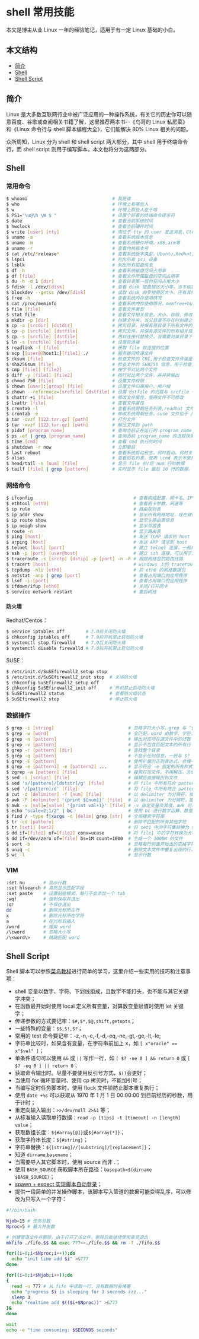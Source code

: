 # shell 常用技能

本文是博主从业 Linux 一年的经验笔记，适用于有一定 Linux 基础的小白。

## 本文结构

*	[简介](#overview)
*	[Shell](#shell)
*	[Shell Script](#shell_script)

<h2 id="overview">简介</h2>

Linux 是大多数互联网行业中被广泛应用的一种操作系统，有关它的历史你可以随意百度、谷歌或查阅相关书籍了解，这里推荐两本书--《鸟哥的 Linux 私房菜》和《Linux 命令行与 shell 脚本编程大全》，它们能解决 80% Linux 相关的问题。

众所周知，Linux 分为 shell 和 shell script 两大部分，其中 shell 用于终端命令行，而 shell script 则用于编写脚本，本文也将分为这两部分。

<h2 id="shell">Shell</h2>

### 常用命令

```bash
$ whoami                                # 我是谁
$ who                                   # 环境上有哪些人
$ w                                     # 环境上那些人在干啥
$ PS1="\u@\h \W $ "                     # 设置个好看的终端命令提示符
$ date                                  # 查看当前系统时间
$ hwclock                               # 查看当前硬件时间
$ write [user] [tty]                    # 向位于 tty 的 user 发送消息，Ctrl+D 结束
$ uname -a                              # 查看系统版本信息 
$ uname -m                              # 查看系统硬件环境，x86,arm等
$ uname -r                              # 查看内核版本号
$ cat /etc/*release*                    # 查看系统版本类型，Ubuntu,Redhat,Suse等
$ lspci                                 # 列出所有 pci 设备
$ lsblk                                 # 列出所有磁盘信息
$ df -h                                 # 查看系统磁盘空间占用率
$ df [file]                             # 查看文件所属磁盘的空间占用率
$ du -h -d 1 [dir]                      # 查看目录第一层的空间占用大小
$ fdisk -l /dev/[disk]                  # 查看 disk 磁盘扇区大小等，当不指定 disk 时，打印所有磁盘信息
$ blockdev --getss /dev/[disk]          # 读取 disk 的罗技扇区大小，还有其他的命令读取不同的属性
$ free -h                               # 查看系统内存使用情况
$ cat /proc/meminfo                     # 查看系统内存使用情况，memfree+buffers+cached是当前能用的最大内存
$ file [file]                           # 查看文件类型
$ stat file                             # 查看文件相关信息，大小、权限、修改时间等
$ mkdir -p [dir]                        # 创建文件夹，当父目录不存在时创建之，目标目录存在时不报错
$ cp -a [srcdir] [dstdir]               # 拷贝目录，并保有原目录下所有文件的所有相关信息
$ cp -p [srcfile] [dstfile]             # 拷贝文件，并保有源文件的所有相关信息
$ cp -s [srcfile] [dstfile]             # 用软连接代替拷贝，当需要对某目录下的所有文件设置软连接时比较方便
$ ln -s [srcfile] [dstfile]             # 设置软连接
$ readlink -f [file]                    # 获取 file 软连接的位置
$ scp [[user@]host1:][file1] ./         # 服务器间传递文件
$ cksum [file]                          # 检查文件的 CRC,用于检查文件传输是否出错
$ sha256sum [file]                      # 检查文件的 SHA256 信息，用于检查文件传输是否出错
$ cmp [file1] [file2]                   # 按字节对比两个文件
$ diff -y [file1] [file2]               # 按行对比两个文件，并并排输出
$ chmod 750 [file]                      # 设置文件权限
$ chown [user]:[group] [file]           # 设置文件归属用户、用户组
$ chown --reference=[srcfile] [dstfile] # 设置 dstfile 的归属与 srcfile 一样
$ chattr +i [file]                      # 修改文件属性，使得文件不可修改
$ lsattr [file]                         # 查看文件属性
$ crontab -l                            # 查看系统周期任务列表,readhat 文件位于 /var/spool/cron/user
$ crontab -e                            # 修改系统周期任务，suse 文件位于 /var/spool/cron/tabs/user
$ tar -cvzf [123.tar.gz] [path]         # 打包文件
$ tar -xvzf [123.tar.gz] [path]         # 解压文件到 path
$ pidof [program_name]                  # 查询当前正在运行的 program_name 的 pid，对 java 程序无效
$ ps -ef | grep [program_name]          # 查询当前 program_name 的进程快照,如 PID,启动时间,运行时间等
$ time [cmd]                            # 查看 cmd 执行的时间
$ shutdown -r now                       # 立即重启
$ last reboot                           # 查看系统启动日志，何时启动、何时关闭
$ alias                                 # 查看别名列表，使用 \cmd 表示不使用别名
$ head/tail -n [num] [file]             # 显示 file 前/后 num 行的数据
$ tailf [file] | grep [pattern]         # 实时显示 file 最后 10 行的数据，并过滤出符合条件的行
```

### 网络命令

```bash
$ ifconfig                                      # 查看网络配置，网卡名、IP、网络掩码等
$ ethtool [eth0]                                # 查看网卡参数，网速等
$ ip rule                                       # 路由规则表
$ ip addr show                                  # 显示所有网络地址，现在倾向于使用其代替 ifconfig
$ ip route show                                 # 显示主路由表信息
$ ip neigh show                                 # 显示邻居表
$ route -n                                      # 显示路由表
$ ping [host]                                   # 发送 TCMP 请求到 host
$ arping [host]                                 # 发送 ARP 请求到 host
$ telnet [host] [port]                          # 建立 telnet 连接，一般用于测试目标主机端口是否畅通
$ ssh -p [port] [user@host]                     # 建立 ssh 连接，可以用于测试目标主机端口是否畅通
$ traceroute -s [srctp] [dstip] -p [port] -n -F # 跟踪网络包的路由线路
$ tracert [host]                                # windows 上的 traceroute 命令
$ tcpdump -nli [eth0]                           # 抓 eth0 的网络数据包
$ netstat -anp | grep [port]                    # 查看占用端口的应用程序
$ lsof -i:[port]                                # 查看占用端口的应用程序
$ ifdown/ifup [eth0]                            # 关闭/打开网卡
$ service network restart                       # 重启网络
```

#### 防火墙

Redhat/Centos：

```bash
$ service iptables off        # 7.0前关闭防火墙
$ chkconfig iptables off      # 7.0前开机禁止启动防火墙
$ systemctl stop firewalld    # 7.0后关闭防火墙
$ systemctl disable firewalld # 7.0后开机禁止启动防火墙
```

SUSE：

```bash
$ /etc/init.d/SuSEfirewall2_setup stop
$ /etc/init.d/SuSEfirewall2_init stop  # 关闭防火墙
$ chkconfig SuSEfirewall2_setup off
$ chkconfig SuSEfirewall2_init off     # 开机禁止启动防火墙
$ SuSEfirewall2 status                 # 查看防火墙状态
$ SuSEfirewall2 stop                   # 停止防火墙
```

### 数据操作

```bash
$ grep -i [string]                            # 忽略字符大小写，grep 与 ^$ 合用超好用
$ grep -w [word]                              # 全匹配，word 由数字、字符、下划线组成
$ grep -n [pattern]                           # 输出对应项在源文件中的行数
$ grep -v [pattern]                           # 显示不包含匹配文本的所有行
$ grep -r [pattern] [dir]                     # 查找整个目录
$ grep -q [pattern]                           # 不显示任何信息，一般与 $? 在脚本里合用
$ grep -E [pattern]                           # 使用扩展的正则表达式，会慢一点
$ grep -e [pattern1] -e [pattern2] ...        # 显示符合 -e 指定的所有样式的行
$ zgrep -a [pattern] [file]                   # 搜索打包文件，不用解压，方便
$ sed -i [script] [file]                      # 编辑后直接输出到文件
$ sed 's/[pattern]/[dststr]/g' [file]         # 将 file 中所有符合 pattern 的字符串替换为 dststr
$ sed '/[pattern]/d' [file]                   # 将 file 中所有符合 pattern 的字符串删除
$ cut -d [delimiter] -f [num] [file]          # 以 delimiter 为分隔符，按行分割 file，输出第 num 个字段
$ awk -F [delimiter] '{print $[num]}' [file]  # 以 delimiter 为分隔符，按行分割 file，输出第 num 个字段
$ awk -v [val]=[value] '{print val+1}' [file] # -v 指定变量及其值，awk 可用于简单的数学运算、数值比较
$ echo "scale=2;1/2" | bc                     # 使用 bc 进行数学运算、数值比较，scale 用于指定精度，比较正确时返回 1
$ find / -type f|xargs -d [delim] grep [str]  # 全局搜索字符串
$ tr -cd [pattern]                            # 删除不匹配的所有其他字符
$ tr [set1] [set2]                            # 将 set1 中的字符集转换为 set2 中的字符集,经常用于字符转换,如等号转空格
$ dd if=[file1] of=[file2] conv=ucase         # 将 file1 中的字符转换为大写并输出到 file2
$ dd if=/dev/zero of=[file] bs=1M count=1000  # 生成一个 1000M 的文件
$ sort -b                                     # 忽略每行前面开始出的空格字符，以行为单位进行排序
$ uniq -c                                     # 删除文本文件中重复出现的行，并显示该行重复出现的次数，常与 sort 合用
$ wc -l                                       # 显示行数
```

### VIM

```bash
:set nu       # 显示行数
:set hlsearch # 高亮显示匹配字段
:set paste    # 设置粘贴模式，每行不会添加一个 tab 
:wq!          # 强制保存并退出
:q!           # 不保存退出
dd            # 删除光标所在行
x             # 删除光标所在字符
a             # 在光标后插入
/word         # 搜索 word
/\cword       # 忽略大小写
/\<word\>     # 精确匹配 word
```

<h2 id="shell_script">Shell Script</h2>

Shell 脚本可以参照[菜鸟教程](http://www.runoob.com/linux/linux-shell.html)进行简单的学习，这里介绍一些实用的技巧和注意事项：

* shell 变量以数字、字符、下划线组成，且数字不能打头，也不能与其它关键字冲突；
* 在函数最开始时使用 local 定义所有变量，对算数变量赋值时使用 let 关键字；
* 传递参数的方式要记牢：`$#,$*,$@,shift,getopts`；
* 一些特殊的变量：`$$,$!,$?`；
* 常用的 test 命令要记牢：-z,-n,-e,-f,-d,-eq,-ne,-gt,-ge,-lt,-le;
* 字符串比较时，如果含有变量，在字符串前加上 x，如 `[ x"oracle" == x"$val" ]`；
* 单条件语句可以使用 `&&` 或 `||` 写作一行，如 `[ $? -ne 0 ] && return 0` 或 `[ $? -eq 0 ] || return 0`；
* 获取命令输出时。尽量不要使用反引号方式，`$()`会更好；
* 当使用 for 循环变量时、使用 cp 拷贝时，不能加引号；
* 当编写定时任务脚本时，使用 flock 文件锁防止脚本重复执行；
* 使用 `date +%s` 可以获取从 1970 年 1 月 1 日 00:00:00 到目前经历的秒数，用于计时；
* 重定向输入输出：`>>/dev/null 2>&1` 等；
* 从标准输入读取单行数据：`read -p [tips] -t [timeout] -n [length] value`；
* 获取数组长度：`${#array[@]}`或`${#array[*]}`；
* 获取字符串长度：`${#string}`；
* 字符串替换：`${[string]//[substring]/[replacement]}`；
* 知道 `dirname`,`basename`；
* 当需要导入其它脚本时，使用 source 而非 \.；
* 使用 `BASH_SOURCE` 获取脚本所在路径：`basepath=$(dirname $BASH_SOURCE)`；
* [spawn + expect 实现脚本自动登录](https://www.cnblogs.com/lzrabbit/p/4298794.html)；
* 提供一段简单的并发操作脚本，该脚本写入管道的数据可能变得乱序，可以修改为只写入一个字符：

```bash
#!/bin/bash

Njob=15 # 任务总数
Nproc=5 # 最大并发数

# 创建管道文件并删除，由于打开了该文件，删除后能继续使用直至退出
mkfifo ./fifo.$$ && exec 777<>./fifo.$$ && rm -f ./fifo.$$

for((i=0;i<$Nproc;i++));do
  echo "init time add $i" >&777
done

for((i=0;i<$Njob;i++));do
{
  read -u 777 # 从 fifo 中读取一行，没有数据时会堵塞
  echo "progress $i is sleeping for 3 seconds zzz..."
  sleep 3
  echo "realtime add $(($i+$Nproc))" >&777
}&
done

wait
echo -e "time consuming: $SECONDS seconds"
```